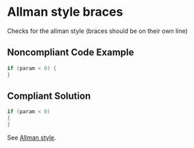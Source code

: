 # Allman style braces

Checks for the allman style (braces should be on their own line)

## Noncompliant Code Example

```d
if (param < 0) {
}
```

## Compliant Solution

```d
if (param < 0)
{
}
```

See [Allman style](https://en.wikipedia.org/wiki/Indentation_style#Allman_style).
